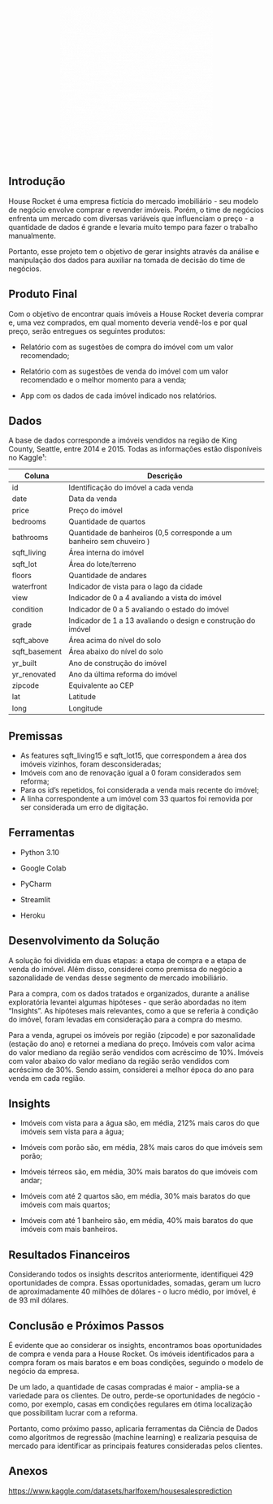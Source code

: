 <p align="center">
  <img width="300" height="300" src="https://github.com/renato-evangelista/house-rocket/blob/main/gif1.gif">
</p>

## Introdução

House Rocket é uma empresa fictícia do mercado imobiliário - seu modelo de negócio envolve comprar e revender imóveis. Porém, o time de negócios enfrenta um mercado com diversas variáveis que influenciam o preço - a quantidade de dados é grande e levaria muito tempo para fazer o trabalho manualmente.

Portanto, esse projeto tem o objetivo de gerar insights através da análise e manipulação dos dados para auxiliar na tomada de decisão do time de negócios.

## Produto Final

Com o objetivo de encontrar quais imóveis a House Rocket deveria comprar e, uma vez comprados, em qual momento deveria vendê-los e por qual preço, serão entregues os seguintes produtos:

* Relatório com as sugestões de compra do imóvel com um valor recomendado;

* Relatório com as sugestões de venda do imóvel com um valor recomendado e o melhor momento para a venda;

* App com os dados de cada imóvel indicado nos relatórios.

## Dados

A base de dados corresponde a imóveis vendidos na região de King County, Seattle, entre 2014 e 2015. Todas as informações estão disponíveis no Kaggle¹:

| Coluna        | Descrição                                                             |
|---------------|-----------------------------------------------------------------------|
| id            | Identificação do imóvel a cada venda                                  |
| date          | Data da venda                                                         |
| price         | Preço do imóvel                                                       |
| bedrooms      | Quantidade de quartos                                                 |
| bathrooms     | Quantidade de banheiros (0,5 corresponde a um banheiro sem chuveiro ) |
| sqft_living   | Área interna do imóvel                                                |
| sqft_lot      | Área do lote/terreno                                                  |
| floors        | Quantidade de andares                                                 |
| waterfront    | Indicador de vista para o lago da cidade                              |
| view          | Indicador de 0 a 4 avaliando a vista do imóvel                        |
| condition     | Indicador de 0 a 5 avaliando o estado do imóvel                       |
| grade         | Indicador de 1 a 13 avaliando o design e construção do imóvel         |
| sqft_above    | Área acima do nível do solo                                           |
| sqft_basement | Área abaixo do nível do solo                                          |
| yr_built      | Ano de construção do imóvel                                           |
| yr_renovated  | Ano da última reforma do imóvel                                       |
| zipcode       | Equivalente ao CEP                                                    |
| lat           | Latitude                                                              |
| long          | Longitude                                                             |

## Premissas

* As features sqft_living15 e sqft_lot15, que correspondem a área dos imóveis vizinhos, foram desconsideradas;
* Imóveis com ano de renovação igual a 0 foram considerados sem reforma;
* Para os id’s repetidos, foi considerada a venda mais recente do imóvel;
* A linha correspondente a um imóvel com 33 quartos foi removida por ser considerada um erro de digitação.

## Ferramentas

* Python 3.10

* Google Colab

* PyCharm

* Streamlit

* Heroku

## Desenvolvimento da Solução

A solução foi dividida em duas etapas: a etapa de compra e a etapa de venda do imóvel. Além disso, considerei como premissa do negócio a sazonalidade de vendas desse segmento de mercado imobiliário.

Para a compra, com os dados tratados e organizados, durante a análise exploratória levantei algumas hipóteses - que serão abordadas no item “Insights”. As hipóteses mais relevantes, como a que se referia à condição do imóvel, foram levadas em consideração para a compra do mesmo.

Para a venda, agrupei os imóveis por região (zipcode) e por sazonalidade (estação do ano) e retornei a mediana do preço. Imóveis com valor acima do valor mediano da região serão vendidos com acréscimo de 10%. Imóveis com valor abaixo do valor mediano da região serão vendidos com acréscimo de 30%. Sendo assim, considerei a melhor época do ano para venda em cada região.



## Insights

* Imóveis com vista para a água são, em média, 212% mais caros do que imóveis sem vista para a água;

* Imóveis com porão são, em média, 28% mais caros do que imóveis sem porão;

* Imóveis térreos são, em média, 30% mais baratos do que imóveis com andar;

* Imóveis com até 2 quartos são, em média, 30% mais baratos do que imóveis com mais quartos;

* Imóveis com até 1 banheiro são, em média, 40% mais baratos do que imóveis com mais banheiros.

## Resultados Financeiros

Considerando todos os insights descritos anteriormente, identifiquei 429 oportunidades de compra. Essas oportunidades, somadas, geram um lucro de aproximadamente 40 milhões de dólares - o lucro médio, por imóvel, é de 93 mil dólares.

## Conclusão e Próximos Passos

É evidente que ao considerar os insights, encontramos boas oportunidades de compra e venda para a House Rocket. Os imóveis identificados para a compra foram os mais baratos e em boas condições, seguindo o modelo de negócio da empresa.

De um lado, a quantidade de casas compradas é maior - amplia-se a variedade para os clientes. De outro, perde-se oportunidades de negócio - como, por exemplo, casas em condições regulares em ótima localização que possibilitam lucrar com a reforma.

Portanto, como próximo passo, aplicaria ferramentas da Ciência de Dados como algoritmos de regressão (machine learning) e realizaria pesquisa de mercado para identificar as principais features consideradas pelos clientes.

## Anexos

https://www.kaggle.com/datasets/harlfoxem/housesalesprediction
